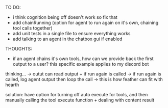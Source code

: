 TO DO:
- i think cognition being off doesn't work so fix that
- add chainRunning (option for agent to run again on it's own, chaining tool calls together)
- add unit tests in a single file to ensure everything works
- add talking to an agent in the chatbox gui if enabled

THOUGHTS:
- if an agent chains it's own tools, how can we provide back the first output to a user?
this specific example applies to my discord bot

thinking...
-> outut can read output + if run again is called
-> if run again is called, log agent output then loop the call
-> this is how feather can fit with hearth

solution: have option for turning off auto execute for tools, and then manually calling the tool execute function + dealing with content result